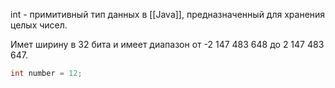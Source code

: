 int - примитивный тип данных в [[Java]], предназначенный для хранения целых чисел. 

Имет ширину в 32 бита и имеет диапазон от -2 147 483 648 до 2 147 483 647.

```java
int number = 12;
```